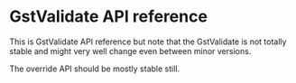 # GstValidate API reference

This is GstValidate API reference but note that the GstValidate is not
totally stable and might very well change even between minor versions.

The override API should be mostly stable still.
